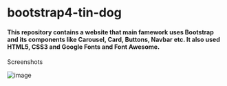 # bootstrap4-tin-dog
#### This repository contains a website that main famework uses Bootstrap and its components like Carousel, Card, Buttons, Navbar etc. It also used HTML5, CSS3 and Google Fonts and Font Awesome.

Screenshots

![image](https://user-images.githubusercontent.com/43006731/147126982-3c7a1d44-2553-4325-9f1c-185f93ec6669.png)






